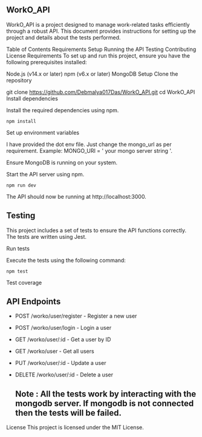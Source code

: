## WorkO_API
WorkO_API is a project designed to manage work-related tasks efficiently through a robust API. This document provides instructions for setting up the project and details about the tests performed.

Table of Contents
Requirements
Setup
Running the API
Testing
Contributing
License
Requirements
To set up and run this project, ensure you have the following prerequisites installed:

Node.js (v14.x or later)
npm (v6.x or later)
MongoDB
Setup
Clone the repository


git clone https://github.com/Debmalya017Das/WorkO_API.git
cd WorkO_API
Install dependencies

Install the required dependencies using npm.
```
npm install

```
Set up environment variables

I have provided the dot env file. Just change the mongo_url as per requirement. Example:
MONGO_URI = ' your mongo server string '.

Ensure MongoDB is running on your system. 

Start the API server using npm.
```
npm run dev

```
The API should now be running at http://localhost:3000.

## Testing
This project includes a set of tests to ensure the API functions correctly. The tests are written using Jest.

 Run tests

Execute the tests using the following command:
```
npm test

```
Test coverage

## API Endpoints

- POST /worko/user/register - Register a new user
- POST /worko/user/login - Login a user
- GET /worko/user/:id - Get a user by ID
- GET /worko/user - Get all users
- PUT /worko/user/:id - Update a user
- DELETE /worko/user/:id - Delete a user

  ## Note : All the tests work by interacting with the mongodb server. If mongodb is not connected then the tests will be failed. 

License
This project is licensed under the MIT License.

